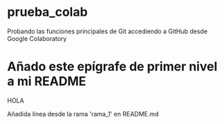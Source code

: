 # prueba_colab
Probando las funciones principales de Git accediendo a GitHub desde Google Colaboratory
# Añado este epígrafe de primer nivel a mi README
HOLA

Añadida línea desde la rama 'rama_1' en README.md
